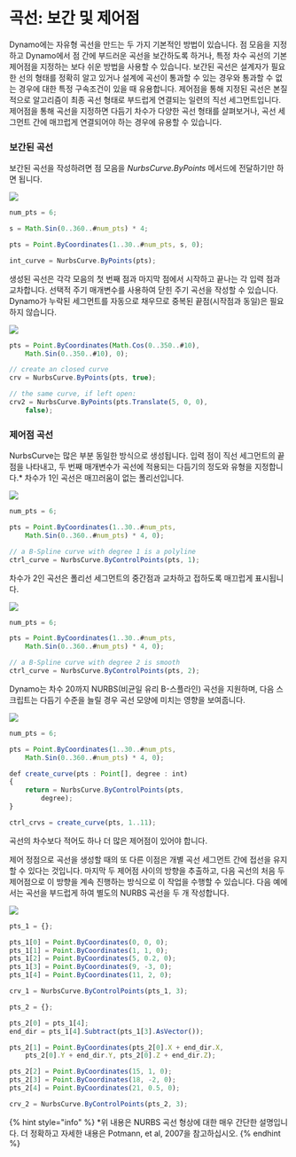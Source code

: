 # 곡선: 보간 및 제어점

Dynamo에는 자유형 곡선을 만드는 두 가지 기본적인 방법이 있습니다. 점 모음을 지정하고 Dynamo에서 점 간에 부드러운 곡선을 보간하도록 하거나, 특정 차수 곡선의 기본 제어점을 지정하는 보다 쉬운 방법을 사용할 수 있습니다. 보간된 곡선은 설계자가 필요한 선의 형태를 정확히 알고 있거나 설계에 곡선이 통과할 수 있는 경우와 통과할 수 없는 경우에 대한 특정 구속조건이 있을 때 유용합니다. 제어점을 통해 지정된 곡선은 본질적으로 알고리즘이 최종 곡선 형태로 부드럽게 연결되는 일련의 직선 세그먼트입니다. 제어점을 통해 곡선을 지정하면 다듬기 차수가 다양한 곡선 형태를 살펴보거나, 곡선 세그먼트 간에 매끄럽게 연결되어야 하는 경우에 유용할 수 있습니다.

### 보간된 곡선

보간된 곡선을 작성하려면 점 모음을 _NurbsCurve.ByPoints_ 메서드에 전달하기만 하면 됩니다.

![](../images/8-2/4/Curves\_01.png)

```js
num_pts = 6;

s = Math.Sin(0..360..#num_pts) * 4;

pts = Point.ByCoordinates(1..30..#num_pts, s, 0);

int_curve = NurbsCurve.ByPoints(pts);
```

생성된 곡선은 각각 모음의 첫 번째 점과 마지막 점에서 시작하고 끝나는 각 입력 점과 교차합니다. 선택적 주기 매개변수를 사용하여 닫힌 주기 곡선을 작성할 수 있습니다. Dynamo가 누락된 세그먼트를 자동으로 채우므로 중복된 끝점(시작점과 동일)은 필요하지 않습니다.

![](../images/8-2/4/Curves\_02.png)

```js
pts = Point.ByCoordinates(Math.Cos(0..350..#10),
    Math.Sin(0..350..#10), 0);

// create an closed curve
crv = NurbsCurve.ByPoints(pts, true);

// the same curve, if left open:
crv2 = NurbsCurve.ByPoints(pts.Translate(5, 0, 0),
    false);
```

### 제어점 곡선

NurbsCurve는 많은 부분 동일한 방식으로 생성됩니다. 입력 점이 직선 세그먼트의 끝점을 나타내고, 두 번째 매개변수가 곡선에 적용되는 다듬기의 정도와 유형을 지정합니다.\* 차수가 1인 곡선은 매끄러움이 없는 폴리선입니다.

![](../images/8-2/4/Curves\_03.png)

```js
num_pts = 6;

pts = Point.ByCoordinates(1..30..#num_pts,
    Math.Sin(0..360..#num_pts) * 4, 0);

// a B-Spline curve with degree 1 is a polyline
ctrl_curve = NurbsCurve.ByControlPoints(pts, 1);
```

차수가 2인 곡선은 폴리선 세그먼트의 중간점과 교차하고 접하도록 매끄럽게 표시됩니다.

![](../images/8-2/4/Curves\_04.png)

```js
num_pts = 6;

pts = Point.ByCoordinates(1..30..#num_pts,
    Math.Sin(0..360..#num_pts) * 4, 0);

// a B-Spline curve with degree 2 is smooth
ctrl_curve = NurbsCurve.ByControlPoints(pts, 2);
```

Dynamo는 차수 20까지 NURBS(비균일 유리 B-스플라인) 곡선을 지원하며, 다음 스크립트는 다듬기 수준을 늘릴 경우 곡선 모양에 미치는 영향을 보여줍니다.

![](../images/8-2/4/Curves\_05.png)

```js
num_pts = 6;

pts = Point.ByCoordinates(1..30..#num_pts,
    Math.Sin(0..360..#num_pts) * 4, 0);

def create_curve(pts : Point[], degree : int)
{
	return = NurbsCurve.ByControlPoints(pts,
        degree);
}

ctrl_crvs = create_curve(pts, 1..11);
```

곡선의 차수보다 적어도 하나 더 많은 제어점이 있어야 합니다.

제어 정점으로 곡선을 생성할 때의 또 다른 이점은 개별 곡선 세그먼트 간에 접선을 유지할 수 있다는 것입니다. 마지막 두 제어점 사이의 방향을 추출하고, 다음 곡선의 처음 두 제어점으로 이 방향을 계속 진행하는 방식으로 이 작업을 수행할 수 있습니다. 다음 예에서는 곡선을 부드럽게 하여 별도의 NURBS 곡선을 두 개 작성합니다.

![](../images/8-2/4/Curves\_06.png)

```js
pts_1 = {};

pts_1[0] = Point.ByCoordinates(0, 0, 0);
pts_1[1] = Point.ByCoordinates(1, 1, 0);
pts_1[2] = Point.ByCoordinates(5, 0.2, 0);
pts_1[3] = Point.ByCoordinates(9, -3, 0);
pts_1[4] = Point.ByCoordinates(11, 2, 0);

crv_1 = NurbsCurve.ByControlPoints(pts_1, 3);

pts_2 = {};

pts_2[0] = pts_1[4];
end_dir = pts_1[4].Subtract(pts_1[3].AsVector());

pts_2[1] = Point.ByCoordinates(pts_2[0].X + end_dir.X,
    pts_2[0].Y + end_dir.Y, pts_2[0].Z + end_dir.Z);

pts_2[2] = Point.ByCoordinates(15, 1, 0);
pts_2[3] = Point.ByCoordinates(18, -2, 0);
pts_2[4] = Point.ByCoordinates(21, 0.5, 0);

crv_2 = NurbsCurve.ByControlPoints(pts_2, 3);
```

{% hint style="info" %}
\*위 내용은 NURBS 곡선 형상에 대한 매우 간단한 설명입니다. 더 정확하고 자세한 내용은 Potmann, et al, 2007을 참고하십시오.
{% endhint %}
